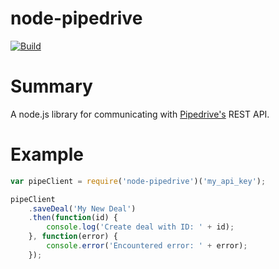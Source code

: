 # node-pipedrive

[![Build](https://travis-ci.org/bookbottles/node-pipedrive.svg)](https://travis-ci.org/bookbottles/node-pipedrive)


Summary
=======
A node.js library for communicating with [Pipedrive's](http://www.pipedrive.com/) REST API.

# Example

```javascript
var pipeClient = require('node-pipedrive')('my_api_key');

pipeClient
    .saveDeal('My New Deal')
    .then(function(id) {
        console.log('Create deal with ID: ' + id);
    }, function(error) {
        console.error('Encountered error: ' + error);
    });
```
